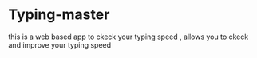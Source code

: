 # Typing-master
this is a web based app to ckeck your typing speed , allows you to ckeck and improve your typing speed

